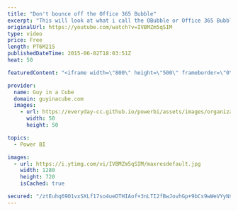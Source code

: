 ```yaml
---
title: "Don't bounce off the Office 365 Bubble"
excerpt: "This will look at what i call the OBubble or Office 365 Bubble.  We will look at how we interact with Office 365, and the services within, from a Power BI perspective.  This is really setting the stage for other items i want to post.  This will make future posts easier to understand.  http://blogs.technet.com/b/powerbisupport/archive/2015/06/02/don-t-bounce-off-of-the-office-365-bubble.aspx"
originalUrl: https://youtube.com/watch?v=IVBMZm5qSIM
type: video
price: Free
length: PT6M21S
publishedDateTime: 2015-06-02T18:03:51Z
heat: 50

featuredContent: "<iframe width=\"800\" height=\"500\" frameborder=\"0\" src=\"https://www.youtube.com/embed/IVBMZm5qSIM\" allow=\"accelerometer; autoplay; encrypted-media; gyroscope; picture-in-picture\" allowfullscreen></iframe>"

provider:
  name: Guy in a Cube
  domain: guyinacube.com
  images:
    - url: https://everyday-cc.github.io/powerbi/assets/images/organizations/guyinacube.com-50x50.jpg
      width: 50
      height: 50

topics:
  - Power BI

images:
  - url: https://i.ytimg.com/vi/IVBMZm5qSIM/maxresdefault.jpg
    width: 1280
    height: 720
    isCached: true

secured: "/ztEuhq69O1vxSXLf17so4ueDTHIAof+3nLTI2fBwJovhGp+9bCs9wWeVYyNs6z9PNH30+zvHFesKYHmTi99Mp8BFgGnlhNenYHSa1hjIKZLrgs1ul919i2CcAgR2v9gBtwuuUE4aVc41WrQdTJcggBoxyZ6FuqWOBroFlyifsS8y45xNZlSQZZy21kqg80rFWU9W6m4AIjW7QaLG2bMgSYtNncMY3EEw87+D0Uie9ResWLU4pHyObGNY2XiuOrNV6buuav3QzRwi+igA/hus/ty2+3Ax+kuxVwVsKX59Ua8XEf+6xLyrWIBr08oWguXtOMZSUhO3bXMArslGWYT0KY08yokb8TCV4IFxwKmhkCw7JaVfwUs9nT80SSjeT5XyvdoD/meqsoleGHutWz36Juix4sIMQP8H3Oe/479duI=;/5s18poi8QKQ28cy0krusA=="
---
```


